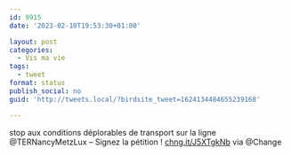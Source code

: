 ```yaml
---
id: 9915
date: '2023-02-10T19:53:30+01:00'

layout: post
categories:
  - Vis ma vie
tags:
  - tweet
format: status
publish_social: no
guid: 'http://tweets.local/?birdsite_tweet=1624134484655239168'

---
```


stop aux conditions déplorables de transport sur la ligne @TERNancyMetzLux – Signez la pétition ! [chng.it/J5XTgkNb](https://chng.it/J5XTgkNb) via @Change